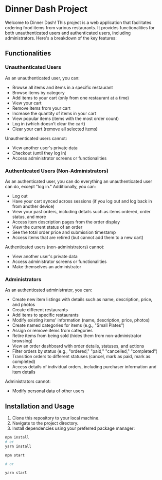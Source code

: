 # Dinner Dash Project

Welcome to Dinner Dash! This project is a web application that facilitates ordering food items from various restaurants. It provides functionalities for both unauthenticated users and authenticated users, including administrators. Here's a breakdown of the key features:

## Functionalities

### Unauthenticated Users

As an unauthenticated user, you can:

- Browse all items and items in a specific restaurant
- Browse items by category
- Add items to your cart (only from one restaurant at a time)
- View your cart
- Remove items from your cart
- Increase the quantity of items in your cart
- View popular items (items with the most order count)
- Log in (which doesn't clear the cart)
- Clear your cart (remove all selected items)

Unauthenticated users cannot:

- View another user's private data
- Checkout (until they log in)
- Access administrator screens or functionalities

### Authenticated Users (Non-Administrators)

As an authenticated user, you can do everything an unauthenticated user can do, except "log in." Additionally, you can:

- Log out
- Have your cart synced across sessions (if you log out and log back in from another device)
- View your past orders, including details such as items ordered, order status, and more
- Access item description pages from the order display
- View the current status of an order
- See the total order price and submission timestamp
- Access items that are retired (but cannot add them to a new cart)

Authenticated users (non-administrators) cannot:

- View another user's private data
- Access administrator screens or functionalities
- Make themselves an administrator

### Administrators

As an authenticated administrator, you can:

- Create new item listings with details such as name, description, price, and photos
- Create different restaurants
- Add items to specific restaurants
- Modify existing items' information (name, description, price, photos)
- Create named categories for items (e.g., "Small Plates")
- Assign or remove items from categories
- Retire items from being sold (hides them from non-administrator browsing)
- View an order dashboard with order details, statuses, and actions
- Filter orders by status (e.g., "ordered," "paid," "cancelled," "completed")
- Transition orders to different statuses (cancel, mark as paid, mark as completed)
- Access details of individual orders, including purchaser information and item details

Administrators cannot:

- Modify personal data of other users

## Installation and Usage

1. Clone this repository to your local machine.
2. Navigate to the project directory.
3. Install dependencies using your preferred package manager:

```bash
npm install
# or
yarn install
```

```bash
npm start

# or

yarn start
```
